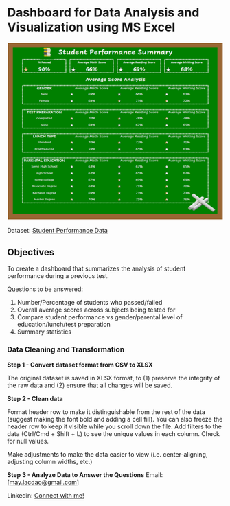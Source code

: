 # Dashboard for Data Analysis and Visualization using MS Excel

![alt text](images/studentperformancedash.png)

Dataset: [Student Performance Data](data/Dataset_Student_Performance.csv)

## Objectives

To create a dashboard that summarizes the analysis of student performance during a previous test.

Questions to be answered:

1. Number/Percentage of students who passed/failed
2. Overall average scores across subjects being tested for
3. Compare student performance vs gender/parental level of education/lunch/test preparation
4. Summary statistics

### Data Cleaning and Transformation

**Step 1 - Convert dataset format from CSV to XLSX**

The original dataset is saved in XLSX format, to (1) preserve the integrity of the raw data and (2) ensure that all changes will be saved.

**Step 2 - Clean data**

Format header row to make it distinguishable from the rest of the data (suggest making the font bold and adding a cell fill). You can also freeze the header row to keep it visible while you scroll down the file. Add filters to the data (Ctrl/Cmd + Shift + L) to see the unique values in each column. Check for null values.

Make adjustments to make the data easier to view (i.e. center-aligning, adjusting column widths, etc.)

**Step 3 - Analyze Data to Answer the Questions**
Email: [may.lacdao@gmail.com]

Linkedin: [Connect with me!](https://www.linkedin.com/in/maylacdao/)
